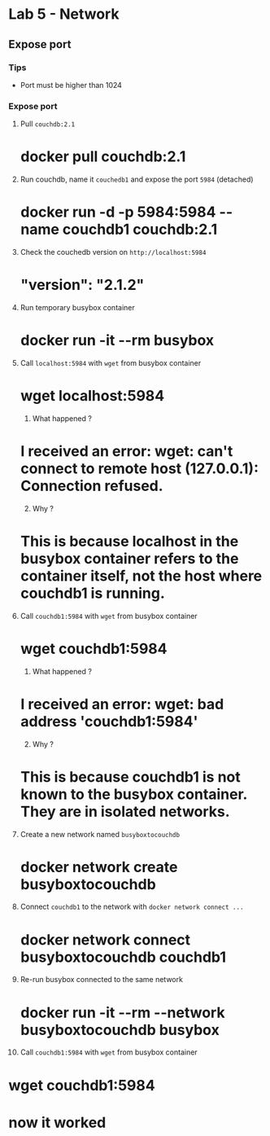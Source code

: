 # Lab 5 - Network

## Expose port

### Tips

- Port must be higher than 1024

### Expose port

1. Pull `couchdb:2.1`
   # docker pull couchdb:2.1
2. Run couchdb, name it `couchedb1` and expose the port `5984` (detached)
   # docker run -d -p 5984:5984 --name couchdb1 couchdb:2.1
3. Check the couchedb version on `http://localhost:5984`
   # "version": "2.1.2"
4. Run temporary busybox container
   # docker run -it --rm busybox
5. Call `localhost:5984` with `wget` from busybox container
   # wget localhost:5984
   1. What happened ?
   # I received an error: wget: can't connect to remote host (127.0.0.1): Connection refused.
   2. Why ?
   # This is because localhost in the busybox container refers to the container itself, not the host where couchdb1 is running.
6. Call `couchdb1:5984` with `wget` from busybox container
   # wget couchdb1:5984
   1. What happened ?
   # I received an error: wget: bad address 'couchdb1:5984'
   2. Why ?
   # This is because couchdb1 is not known to the busybox container. They are in isolated networks.
7. Create a new network named `busyboxtocouchdb`
   # docker network create busyboxtocouchdb
8. Connect `couchdb1` to the network with `docker network connect ...`
   # docker network connect busyboxtocouchdb couchdb1
9. Re-run busybox connected to the same network
   # docker run -it --rm --network busyboxtocouchdb busybox
10. Call `couchdb1:5984` with `wget` from busybox container
   # wget couchdb1:5984
   # now it worked